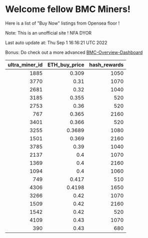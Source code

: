 # Welcome fellow BMC Miners!
Here is a list of "Buy Now" listings from Opensea floor !

Note: This is an unofficial site ! NFA DYOR

Last auto update at: Thu Sep  1 16:16:21 UTC 2022

Bonus: Do check out a more advanced [BMC-Overview-Dashboard](https://dune.com/defifunk/BMC-Overview-Dashboard)


|   ultra_miner_id |   ETH_buy_price |   hash_rewards |
|-----------------:|----------------:|---------------:|
|             1885 |          0.309  |           1050 |
|             3770 |          0.31   |           1070 |
|             2681 |          0.32   |           1040 |
|             3185 |          0.355  |            520 |
|             2753 |          0.36   |            520 |
|              767 |          0.365  |           2160 |
|             3401 |          0.366  |            520 |
|             3255 |          0.3689 |           1080 |
|             1501 |          0.369  |           2160 |
|             3785 |          0.39   |           1040 |
|             2137 |          0.4    |           1070 |
|             1369 |          0.4    |           2160 |
|             1094 |          0.4    |           1060 |
|              749 |          0.417  |            510 |
|             4306 |          0.4198 |           1650 |
|             3266 |          0.42   |           1070 |
|             1509 |          0.42   |           2160 |
|             1542 |          0.42   |            520 |
|             4109 |          0.43   |           1070 |
|              390 |          0.43   |            680 |